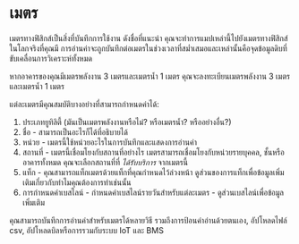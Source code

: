 # เมตร

เมตรทางฟิสิกส์เป็นสิ่งที่บันทึกการใช้งาน ดังชื่อที่แนะนำ คุณจะทำการแมปเหล่านี้ไปยังเมตรทางฟิสิกส์ในโลกจริงที่คุณมี การอ่านค่าจะถูกบันทึกต่อเมตรในช่วงเวลาที่สม่ำเสมอและเหล่านั้นคือจุดข้อมูลดิบที่ขับเคลื่อนการวิเคราะห์ทั้งหมด

หากอาคารของคุณมีเมตรพลังงาน 3 เมตรและเมตรน้ำ 1 เมตร คุณจะลงทะเบียนเมตรพลังงาน 3 เมตรและเมตรน้ำ 1 เมตร

แต่ละเมตรมีคุณสมบัติบางอย่างที่สามารถกำหนดค่าได้:

1. ประเภทยูทิลิตี้ (มันเป็นเมตรพลังงานหรือไม่? หรือเมตรน้ำ? หรืออย่างอื่น?)
2. ชื่อ - สามารถเป็นอะไรก็ได้ที่อธิบายได้
3. หน่วย - เมตรนี้ใช้หน่วยอะไรในการบันทึกและแสดงการอ่านค่า
4. สถานที่ - เมตรนี้เชื่อมโยงกับสถานที่อย่างไร เมตรสามารถเชื่อมโยงกับหน่วยรายบุคคล, ชั้นหรืออาคารทั้งหมด คุณจะเลือกสถานที่ที่ _ได้รับบริการ_ จากเมตรนี้
5. แท็ก - คุณสามารถแท็กเมตรด้วยแท็กที่คุณกำหนดไว้ล่วงหน้า ดูส่วนของการแท็กเพื่อข้อมูลเพิ่มเติมเกี่ยวกับทำไมคุณต้องการทำเช่นนั้น
6. การกำหนดค่าเบสไลน์ - กำหนดค่าเบสไลน์รายวันสำหรับแต่ละเมตร - ดูส่วนเบสไลน์เพื่อข้อมูลเพิ่มเติม

คุณสามารถบันทึกการอ่านค่าสำหรับเมตรได้หลายวิธี รวมถึงการป้อนค่าอ่านด้วยตนเอง, อัปโหลดไฟล์ csv, อัปโหลดบิลหรือการรวมกับระบบ IoT และ BMS